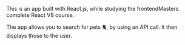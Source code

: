 This is an app built with React.js, while studying the frontendMasters complete React V8 course.

The app allows you to search for pets 🐈, by using an API call. It then displays those to the user.
